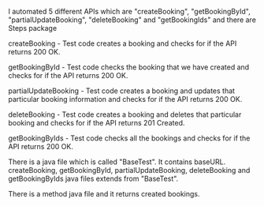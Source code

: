 I automated 5 different APIs which are "createBooking", "getBookingById", "partialUpdateBooking", "deleteBooking" and "getBookingIds" and there are Steps package

createBooking - Test code creates a booking and checks for if the API returns 200 OK.

getBookingById - Test code checks the booking that we have created and checks for if the API returns 200 OK.

partialUpdateBooking - Test code creates a booking and updates that particular booking information and checks for if the API returns 200 OK.

deleteBooking - Test code creates a booking and deletes that particular booking and checks for if the API returns 201 Created.

getBookingByIds - Test code checks all the bookings and checks for if the API returns 200 OK.


There is a java file which is called "BaseTest". It contains baseURL. createBooking, getBookingById, partialUpdateBooking, deleteBooking and getBookingByIds java files extends from "BaseTest".

There is a method java file and it returns created bookings.


